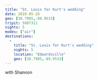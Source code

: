```yaml
---
title: "St. Louis for Kurt's wedding"
date: 2010-05-26
geo: [38.7985,-89.9533]
tripit: 5887311
nights: 5
modes: ["air"]
destinations:
  -
    title: "St. Louis for Kurt's wedding"
    nights: 5
    location: "Edwardsville"
    geo: [38.7985,-89.9533]
---
```


with Shannon

